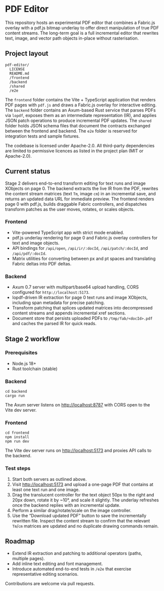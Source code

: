 # PDF Editor

This repository hosts an experimental PDF editor that combines a Fabric.js overlay with a pdf.js bitmap underlay to offer direct manipulation of true PDF content streams. The long-term goal is a full incremental editor that rewrites text, image, and vector path objects in-place without rasterisation.

## Project layout

```
pdf-editor/
  LICENSE
  README.md
  /frontend
  /backend
  /shared
  /e2e
```

The `frontend` folder contains the Vite + TypeScript application that renders PDF pages with `pdf.js` and draws a Fabric.js overlay for interactive editing. The `backend` folder contains an Axum-based Rust service that parses PDFs via `lopdf`, exposes them as an intermediate representation (IR), and applies JSON patch operations to produce incremental PDF updates. The `shared` folder holds JSON schema files that document the contracts exchanged between the frontend and backend. The `e2e` folder is reserved for integration tests and sample fixtures.

The codebase is licensed under Apache-2.0. All third-party dependencies are limited to permissive licences as listed in the project plan (MIT or Apache-2.0).

## Current status

Stage 2 delivers end-to-end transform editing for text runs and image XObjects on page 0. The backend extracts the live IR from the PDF, rewrites the content stream matrices (text `Tm`, image `cm`) in an incremental save, and returns an updated data URL for immediate preview. The frontend renders page 0 with pdf.js, builds draggable Fabric controllers, and dispatches transform patches as the user moves, rotates, or scales objects.

### Frontend

* Vite-powered TypeScript app with strict mode enabled.
* pdf.js underlay rendering for page 0 and Fabric.js overlay controllers for text and image objects.
* API bindings for `/api/open`, `/api/ir/:docId`, `/api/patch/:docId`, and `/api/pdf/:docId`.
* Matrix utilities for converting between px and pt spaces and translating Fabric deltas into PDF deltas.

### Backend

* Axum 0.7 server with multipart/base64 upload handling, CORS configured for `http://localhost:5173`.
* lopdf-driven IR extraction for page 0 text runs and image XObjects, including span metadata for precise patching.
* Transform patching that splices updated matrices into decompressed content streams and appends incremental xref sections.
* Document store that persists uploaded PDFs to `/tmp/fab/<docId>.pdf` and caches the parsed IR for quick reads.

## Stage 2 workflow

### Prerequisites

* Node.js 18+
* Rust toolchain (stable)

### Backend

```
cd backend
cargo run
```

The Axum server listens on <http://localhost:8787> with CORS open to the Vite dev server.

### Frontend

```
cd frontend
npm install
npm run dev
```

The Vite dev server runs on <http://localhost:5173> and proxies API calls to the backend.

### Test steps

1. Start both servers as outlined above.
2. Visit <http://localhost:5173> and upload a one-page PDF that contains at least one text run and one image.
3. Drag the translucent controller for the text object 50px to the right and 20px down, rotate it by ~10°, and scale it slightly. The underlay refreshes once the backend replies with an incremental update.
4. Perform a similar drag/rotate/scale on the image controller.
5. Use the “Download updated PDF” button to save the incrementally rewritten file. Inspect the content stream to confirm that the relevant `Tm`/`cm` matrices are updated and no duplicate drawing commands remain.

## Roadmap

* Extend IR extraction and patching to additional operators (paths, multiple pages).
* Add inline text editing and font management.
* Introduce automated end-to-end tests in `/e2e` that exercise representative editing scenarios.

Contributions are welcome via pull requests.
